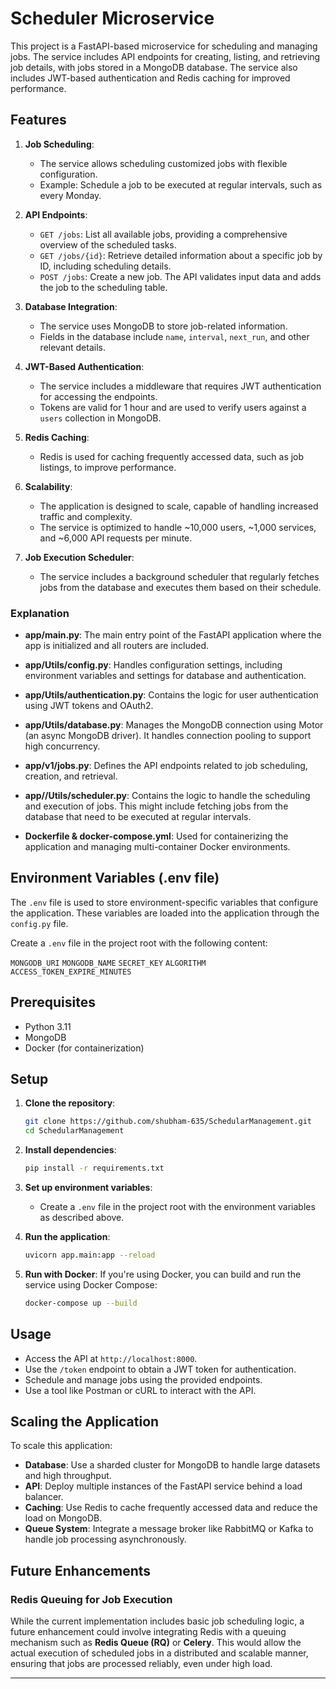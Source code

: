 # Scheduler Microservice

This project is a FastAPI-based microservice for scheduling and managing jobs. The service includes API endpoints for creating, listing, and retrieving job details, with jobs stored in a MongoDB database. The service also includes JWT-based authentication and Redis caching for improved performance.

## Features

1. **Job Scheduling**: 
   - The service allows scheduling customized jobs with flexible configuration.
   - Example: Schedule a job to be executed at regular intervals, such as every Monday.

2. **API Endpoints**:
   - `GET /jobs`: List all available jobs, providing a comprehensive overview of the scheduled tasks.
   - `GET /jobs/{id}`: Retrieve detailed information about a specific job by ID, including scheduling details.
   - `POST /jobs`: Create a new job. The API validates input data and adds the job to the scheduling table.

3. **Database Integration**:
   - The service uses MongoDB to store job-related information.
   - Fields in the database include `name`, `interval`, `next_run`, and other relevant details.

4. **JWT-Based Authentication**:
   - The service includes a middleware that requires JWT authentication for accessing the endpoints.
   - Tokens are valid for 1 hour and are used to verify users against a `users` collection in MongoDB.

5. **Redis Caching**:
   - Redis is used for caching frequently accessed data, such as job listings, to improve performance.

6. **Scalability**:
   - The application is designed to scale, capable of handling increased traffic and complexity.
   - The service is optimized to handle ~10,000 users, ~1,000 services, and ~6,000 API requests per minute.

7. **Job Execution Scheduler**:
   - The service includes a background scheduler that regularly fetches jobs from the database and executes them based on their schedule.


### Explanation

- **app/main.py**: The main entry point of the FastAPI application where the app is initialized and all routers are included.

- **app/Utils/config.py**: Handles configuration settings, including environment variables and settings for database and authentication.

- **app/Utils/authentication.py**: Contains the logic for user authentication using JWT tokens and OAuth2.

- **app/Utils/database.py**: Manages the MongoDB connection using Motor (an async MongoDB driver). It handles connection pooling to support high concurrency.

- **app/v1/jobs.py**: Defines the API endpoints related to job scheduling, creation, and retrieval.

- **app//Utils/scheduler.py**: Contains the logic to handle the scheduling and execution of jobs. This might include fetching jobs from the database that need to be executed at regular intervals.

- **Dockerfile & docker-compose.yml**: Used for containerizing the application and managing multi-container Docker environments.


## Environment Variables (.env file)

The `.env` file is used to store environment-specific variables that configure the application. These variables are loaded into the application through the `config.py` file.

Create a `.env` file in the project root with the following content:


`MONGODB_URI`
`MONGODB_NAME`
`SECRET_KEY`
`ALGORITHM`
`ACCESS_TOKEN_EXPIRE_MINUTES`

## Prerequisites

- Python 3.11
- MongoDB
- Docker (for containerization)

## Setup

1. **Clone the repository**:
   ```bash
   git clone https://github.com/shubham-635/SchedularManagement.git
   cd SchedularManagement


2. **Install dependencies**:
   ```bash
   pip install -r requirements.txt
   ```

3. **Set up environment variables**:
   - Create a `.env` file in the project root with the environment variables as described above.

4. **Run the application**:
   ```bash
   uvicorn app.main:app --reload
   ```

5. **Run with Docker**:
   If you're using Docker, you can build and run the service using Docker Compose:
   ```bash
   docker-compose up --build
   ```

## Usage

- Access the API at `http://localhost:8000`.
- Use the `/token` endpoint to obtain a JWT token for authentication.
- Schedule and manage jobs using the provided endpoints.
- Use a tool like Postman or cURL to interact with the API.

## Scaling the Application

To scale this application:
- **Database**: Use a sharded cluster for MongoDB to handle large datasets and high throughput.
- **API**: Deploy multiple instances of the FastAPI service behind a load balancer.
- **Caching**: Use Redis to cache frequently accessed data and reduce the load on MongoDB.
- **Queue System**: Integrate a message broker like RabbitMQ or Kafka to handle job processing asynchronously.

## Future Enhancements

### Redis Queuing for Job Execution

While the current implementation includes basic job scheduling logic, a future enhancement could involve integrating Redis with a queuing mechanism such as **Redis Queue (RQ)** or **Celery**. This would allow the actual execution of scheduled jobs in a distributed and scalable manner, ensuring that jobs are processed reliably, even under high load.

---
